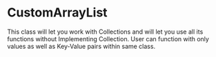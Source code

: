 # CustomArrayList
This class will let you work with Collections and will let you use all its functions without Implementing Collection.
User can function with only values as well as Key-Value pairs within same class.
